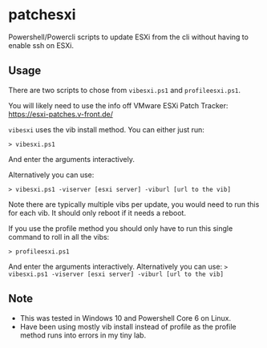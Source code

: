 # patchesxi
Powershell/Powercli scripts to update ESXi from the cli without having to enable ssh on ESXi.

## Usage

There are two scripts to chose from `vibesxi.ps1` and `profileesxi.ps1`.

You will likely need to use the info off VMware ESXi Patch Tracker: https://esxi-patches.v-front.de/

`vibesxi` uses the vib install method. You can either just run:

```> vibesxi.ps1```
 
And enter the arguments interactively.

Alternatively you can use:

```> vibesxi.ps1 -viserver [esxi server] -viburl [url to the vib]```

Note there are typically multiple vibs per update, you would need to run this for each vib. It should only reboot if it needs a reboot.

If you use the profile method you should only have to run this single command to roll in all the vibs:

```> profileesxi.ps1```

And enter the arguments interactively.                                                                                                                                                                                                          Alternatively you can use:                                                                                                                                                                                                                      ```> vibesxi.ps1 -viserver [esxi server] -viburl [url to the vib]```
 

## Note

* This was tested in Windows 10 and Powershell Core 6 on Linux.
* Have been using mostly vib install instead of profile as the profile method runs into errors in my tiny lab.

